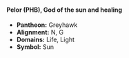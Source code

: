 #### Pelor (PHB), God of the sun and healing
- **Pantheon:** Greyhawk
- **Alignment:** N, G
- **Domains:** Life, Light
- **Symbol:** Sun
